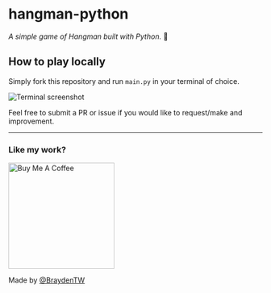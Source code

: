 # hangman-python

_A simple game of Hangman built with Python._ 🐍

## How to play locally

Simply fork this repository and run `main.py` in your terminal of choice.

![Terminal screenshot](https://i.ibb.co/SNztYCP/Screenshot-605.png)

Feel free to submit a PR or issue if you would like to request/make and improvement.

---

### Like my work?

<a href="https://www.buymeacoffee.com/braydenw" target="_blank"><img src="https://cdn.buymeacoffee.com/buttons/v2/default-yellow.png" alt="Buy Me A Coffee" width="210" ></a>

Made by [@BraydenTW](https://github.com/braydentw)
